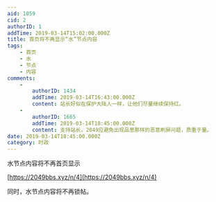 ```yaml
---
aid: 1059
cid: 2
authorID: 1
addTime: 2019-03-14T15:02:00.000Z
title: 首页将不再显示“水”节点内容
tags:
    - 首页
    - 水
    - 节点
    - 内容
comments:
    -
        authorID: 1434
        addTime: 2019-03-14T16:43:00.000Z
        content: 站长好似在保护大陆人一样，让他们尽量继续保持红。
    -
        authorID: 1665
        addTime: 2019-03-14T18:45:00.000Z
        content: 支持站长，2049应避免出现品葱那样的恶意刷屏问题，质重于量。
date: 2019-03-14T18:45:00.000Z
category: 时政
---
```


水节点内容将不再首页显示

[https://2049bbs.xyz/n/4](https://2049bbs.xyz/n/4)

同时，水节点内容将不再锁帖。
